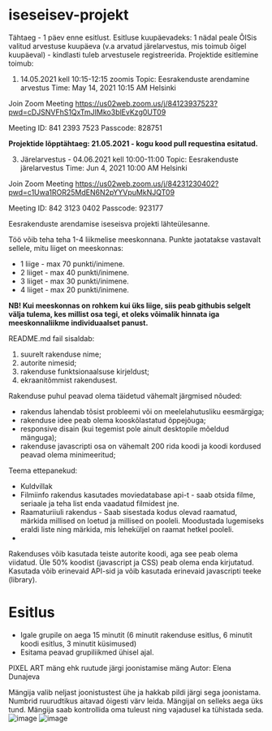 # iseseisev-projekt

Tähtaeg - 1 päev enne esitlust. Esitluse kuupäevadeks: 1 nädal peale ÕISis valitud arvestuse kuupäeva (v.a arvatud järelarvestus, mis toimub õigel kuupäeval) - kindlasti tuleb arvestusele registreerida. Projektide esitlemine toimub:
1. 14.05.2021 kell 10:15-12:15 zoomis
Topic: Eesrakenduste arendamine arvestus
Time: May 14, 2021 10:15 AM Helsinki

Join Zoom Meeting
https://us02web.zoom.us/j/84123937523?pwd=cDJSNVFhS1QxTmJIMko3blEvKzg0UT09

Meeting ID: 841 2393 7523
Passcode: 828751

**Projektide lõpptähtaeg: 21.05.2021 - kogu kood pull requestina esitatud.**

3. Järelarvestus - 04.06.2021 kell 10:00-11:00
Topic: Eesrakenduste järelarvestus
Time: Jun 4, 2021 10:00 AM Helsinki

Join Zoom Meeting
https://us02web.zoom.us/j/84231230402?pwd=c1Uwa1ROR25MdEN6N2pYYVpuMkNJQT09

Meeting ID: 842 3123 0402
Passcode: 923177



Eesrakenduste arendamise iseseisva projekti lähteülesanne. 

Töö võib teha teha 1-4 liikmelise meeskonnana. Punkte jaotatakse vastavalt sellele, mitu liiget on meeskonnas:
* 1 liige - max 70 punkti/inimene.
* 2 liiget - max 40 punkti/inimene.
* 3 liiget - max 30 punkti/inimene.
* 4 liiget - max 20 punkti/inimene.

**NB! Kui meeskonnas on rohkem kui üks liige, siis peab githubis selgelt välja tulema, kes millist osa tegi, et oleks võimalik hinnata iga meeskonnaliikme individuaalset panust.**

README.md fail sisaldab:
1. suurelt rakenduse nime;
1. autorite nimesid;
1. rakenduse funktsionaalsuse kirjeldust;
1. ekraanitõmmist rakendusest.

Rakenduse puhul peavad olema täidetud vähemalt järgmised nõuded:
  * rakendus lahendab tõsist probleemi või on meelelahutusliku eesmärgiga; 
  * rakenduse idee peab olema kooskõlastatud õppejõuga;
  * responsive disain (kui tegemist pole ainult desktopile mõeldud mänguga);
  * rakenduse javascripti osa on vähemalt 200 rida koodi ja koodi kordused peavad olema minimeeritud;
  
Teema ettepanekud:
 * Kuldvillak
 * Filmiinfo rakendus kasutades moviedatabase api-t - saab otsida filme, seriaale ja teha list enda vaadatud filmidest jne. 
 * Raamaturiiuli rakendus - Saab sisestada kodus olevad raamatud, märkida millised on loetud ja millised on pooleli. Moodustada lugemiseks eraldi liste ning märkida, mis leheküljel on raamat hetkel pooleli.
 * 

Rakenduses võib kasutada teiste autorite koodi, aga see peab olema viidatud. Üle 50% koodist (javascript ja CSS) peab olema enda kirjutatud. Kasutada võib erinevaid API-sid ja võib kasutada erinevaid javascripti teeke (library).

# Esitlus
* Igale grupile on aega 15 minutit (6 minutit rakenduse esitlus, 6 minutit koodi esitlus, 3 minutit küsimused)
* Esitama peavad grupiliikmed ühisel ajal. 



PIXEL ART mäng ehk ruutude järgi joonistamise mäng
Autor: Elena Dunajeva

Mängija valib neljast joonistustest ühe ja hakkab pildi järgi sega joonistama. Numbrid ruurudtikus aitavad õigesti värv leida. Mängijal on selleks aega üks tund. Mängija saab kontrollida oma tuleust ning vajadusel ka tühistada seda.
![image](https://user-images.githubusercontent.com/55079917/121225938-af7e4300-c892-11eb-9d7d-0c89abf5884d.png)
![image](https://user-images.githubusercontent.com/55079917/121226036-c91f8a80-c892-11eb-8a6c-cf337adbabe1.png)


